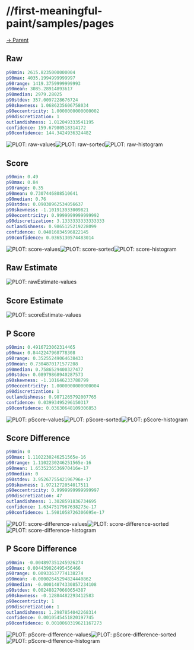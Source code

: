 
# //first-meaningful-paint/samples/pages

[→ Parent](../..)


## Raw


```yaml
p90min: 2615.8235000000004
p90max: 4035.1994999999997
p90range: 1419.3759999999993
p90mean: 3085.28914893617
p90median: 2979.28025
p90stdev: 357.0097228676724
p90skewness: 1.0686235606758034
p90eccentricity: 1.0000000000000002
p90discretization: 1
outlandishness: 1.012049333541195
confidence: 159.67980518314172
p90confidence: 144.3424936324482

```

![PLOT: raw-values](./raw/values.svg)![PLOT: raw-sorted](./raw/sorted.svg)![PLOT: raw-histogram](./raw/histogram.svg)
## Score


```yaml
p90min: 0.49
p90max: 0.84
p90range: 0.35
p90mean: 0.7307446808510641
p90median: 0.76
p90stdev: 0.09030962534056637
p90skewness: -1.101913933009821
p90eccentricity: 0.9999999999999992
p90discretization: 3.1333333333333333
outlandishness: 0.9865125219228099
confidence: 0.04016034596822145
p90confidence: 0.0365130574483014

```

![PLOT: score-values](./score/values.svg)![PLOT: score-sorted](./score/sorted.svg)![PLOT: score-histogram](./score/histogram.svg)
## Raw Estimate

![PLOT: rawEstimate-values](./rawEstimate/values.svg)
## Score Estimate

![PLOT: scoreEstimate-values](./scoreEstimate/values.svg)
## P Score


```yaml
p90min: 0.4916723062314465
p90max: 0.8442247968778308
p90range: 0.35255249064638433
p90mean: 0.7304870171577208
p90median: 0.7586529400327477
p90stdev: 0.08979868940287573
p90skewness: -1.101646233788799
p90eccentricity: 1.0000000000000004
p90discretization: 1
outlandishness: 0.9871265792007765
confidence: 0.03993495296150317
p90confidence: 0.03630648109306853

```

![PLOT: pScore-values](./pScore/values.svg)![PLOT: pScore-sorted](./pScore/sorted.svg)![PLOT: pScore-histogram](./pScore/histogram.svg)
## Score Difference


```yaml
p90min: 0
p90max: 1.1102230246251565e-16
p90range: 1.1102230246251565e-16
p90mean: 1.6535236536970416e-17
p90median: 0
p90stdev: 3.9526775542196796e-17
p90skewness: 1.9721272054017511
p90eccentricity: 0.9999999999999997
p90discretization: 47
outlandishness: 1.3028591836734695
confidence: 1.6347517967638273e-17
p90confidence: 1.5981058726306695e-17

```

![PLOT: score-difference-values](./score-difference/values.svg)![PLOT: score-difference-sorted](./score-difference/sorted.svg)![PLOT: score-difference-histogram](./score-difference/histogram.svg)
## P Score Difference


```yaml
p90min: -0.004897351245926274
p90max: 0.004439026495456466
p90range: 0.00933637774138274
p90mean: -0.00002645294824440862
p90median: -0.00014874330857234108
p90stdev: 0.002488270660654387
p90skewness: -0.12884482293412583
p90eccentricity: 1
p90discretization: 1
outlandishness: 1.2987854042268314
confidence: 0.0010545451820197745
p90confidence: 0.0010060319621167273

```

![PLOT: pScore-difference-values](./pScore-difference/values.svg)![PLOT: pScore-difference-sorted](./pScore-difference/sorted.svg)![PLOT: pScore-difference-histogram](./pScore-difference/histogram.svg)